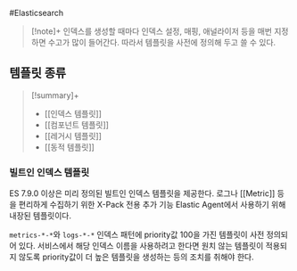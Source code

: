 #Elasticsearch 

> [!note]+ 
> 인덱스를 생성할 때마다 인덱스 설정, 매핑, 애널라이저 등을 매번 지정하면 수고가 많이 들어간다. 따라서 템플릿을 사전에 정의해 두고 쓸 수 있다.

## 템플릿 종류
> [!summary]+ 
> + [[인덱스 템플릿]]
> + [[컴포넌트 템플릿]]
> + [[레거시 템플릿]]
> + [[동적 템플릿]]


### 빌트인 인덱스 템플릿
ES 7.9.0 이상은 미리 정의된 빌트인 인덱스 템플릿을 제공한다. 로그나 [[Metric]] 등을 편리하게 수집하기 위한 X-Pack 전용 추가 기능 Elastic Agent에서 사용하기 위해 내장된 템플릿이다.

`metrics-*-*`와 `logs-*-*` 인덱스 패턴에 priority값 100을 가진 템플릿이 사전 정의되어 있다. 서비스에서 해당 인덱스 이름을 사용하려고 한다면 원치 않는 템플릿이 적용되지 않도록 priority값이 더 높은 템플릿을 생성하는 등의 조치를 취해야 한다.

